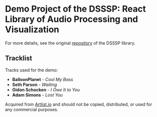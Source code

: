 # Demo Project of the DSSSP: React Library of Audio Processing and Visualization

For more details, see the original [repository](https://github.com/NumberOneBot/dsssp) of the DSSSP library.

## Tracklist

Tracks used for the demo:

- **BalloonPlanet** - _Cool My Bass_
- **Seth Parson** - _Waiting_
- **Gidon Schocken** - _I Owe It to You_
- **Adam Simons** - _Lost You_

Acquired from [Artlist.io](https://artlist.io) and should not be copied, distributed, or used for any commercial purposes.
